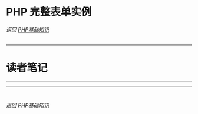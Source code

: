 # PHP 完整表单实例
###### 返回 [PHP基础知识](../PHP基础知识.md)
***




# 读者笔记
***





***
#
###### 返回 [PHP基础知识](../PHP基础知识.md)